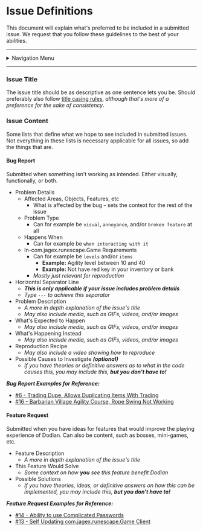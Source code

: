 # Issue Definitions
This document will explain what's preferred to be included in a submitted issue. We request that you follow these guidelines to the best of your abilities.

---

<details>
<summary>Navigation Menu</summary>

<ul>
    <li><a href="/docs/contribution">Guides</a>
        <ul>
            <li><a href="/docs/guides/getting_started.md">Getting Started</a></li>
            <li><a href="/docs/guides/installing_mysql.md">Installing MySQL Database</a></li>
            <li style="margin-top: 5px"><a href="/docs/guides/glossary.md">Glossary</a></li>
        </ul>
    </li>
    <li><a href="/docs/contribution">Contribution</a>
        <ul>
            <li><a href="/docs/contribution/guidelines.md">Contribution Guidelines</a></li>
            <li><a href="/docs/contribution/issue_definitions.md">Issue Definitions</a></li>
        </ul>
    </li>
    <li><a href="/docs/development">Development</a>
        <ul>
            <li><a href="/docs/development/database.md">Ub3r Database</a></li>
        </ul>
    </li>
    <li><a href="/docs/other">Other</a>
        <ul>
            <li><a href="/docs/other/environment_variables.md">Environment Variables</a></li>
        </ul>
    </li>
</ul>

</details>

---

### Issue Title

The issue title should be as descriptive as one sentence lets you be. Should preferably also follow [title casing rules](https://apastyle.apa.org/style-grammar-guidelines/capitalization/title-case), _although that's more of a preference for the sake of consistency_.

### Issue Content

Some lists that define what we hope to see included in submitted issues. Not everything in these lists is necessary applicable for all issues, so add the things that are.

#### Bug Report

Submitted when something isn't working as intended. Either visually, functionally, or both.

- Problem Details
    - Affected Areas, Objects, Features, etc
        - What is affected by the bug - sets the context for the rest of the issue
    - Problem Type
        - Can for example be `visual`, `annoyance`, and/or `broken feature` at all
    - Happens When
        - Can for example be `when interacting with it`
    - In-com.jagex.runescape.Game Requirements
        - Can for example be `levels` and/or `items`
            - **Example:** Agility level between 10 and 40
            - **Example:** Not have red key in your inventory or bank
        - _Mostly just relevant for reproduction_
- Horizontal Separator Line
    - **_This is only applicable if your issue includes problem details_**
    - _Type `---` to achieve this separator_
- Problem Description
    - _A more in depth explanation of the issue's title_
    - _May also include media, such as GIFs, videos, and/or images_
- What's Expected to Happen
    - _May also include media, such as GIFs, videos, and/or images_
- What's Happening Instead
    - _May also include media, such as GIFs, videos, and/or images_
- Reproduction Recipe
    - _May also include a video showing how to reproduce_
- Possible Causes to Investigate _**(optional)**_
    - _If you have theories or definitive answers as to what in the code causes this, you may include this, **but you don't have to!**_

**_Bug Report Examples for Reference:_**
- [#6 - Trading Dupe, Allows Duplicating Items With Trading](https://github.com/dodian-community/ub3r-monorepo/issues/6)
- [#16 - Barbarian Village Agility Course, Rope Swing Not Working](https://github.com/dodian-community/ub3r-monorepo/issues/16)

#### Feature Request

Submitted when you have ideas for features that would improve the playing experience of Dodian. Can also be content, such as bosses, mini-games, etc.

- Feature Description
    - _A more in depth explanation of the issue's title_
- This Feature Would Solve
    - _Some context on how **you** see this feature benefit Dodian_
- Possible Solutions
    - _If you have theories, ideas, or definitive answers on how this can be implemented, you may include this, **but you don't have to!**_

**_Feature Request Examples for Reference:_**
- [#14 - Ability to use Complicated Passwords](https://github.com/dodian-community/ub3r-monorepo/issues/14)
- [#13 - Self Updating com.jagex.runescape.Game Client](https://github.com/dodian-community/ub3r-monorepo/issues/13)